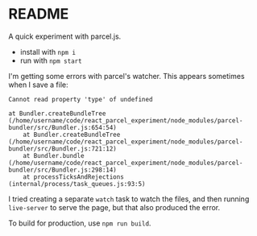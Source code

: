 # README

A quick experiment with parcel.js.

- install with `npm i`
- run with `npm start`

I'm getting some errors with parcel's watcher. This appears sometimes when I save a file:

```
Cannot read property 'type' of undefined

at Bundler.createBundleTree (/home/username/code/react_parcel_experiment/node_modules/parcel-bundler/src/Bundler.js:654:54)
    at Bundler.createBundleTree (/home/username/code/react_parcel_experiment/node_modules/parcel-bundler/src/Bundler.js:721:12)
    at Bundler.bundle (/home/username/code/react_parcel_experiment/node_modules/parcel-bundler/src/Bundler.js:298:14)
    at processTicksAndRejections (internal/process/task_queues.js:93:5)
```

I tried creating a separate `watch` task to watch the files, and then running `live-server` to serve the page, but that also produced the error.

To build for production, use `npm run build`.

